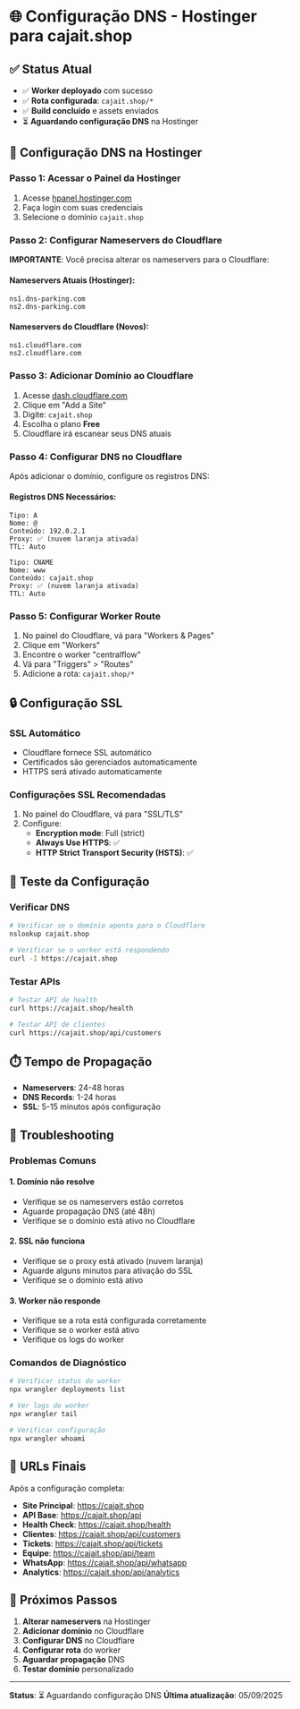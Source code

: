 # 🌐 Configuração DNS - Hostinger para cajait.shop

## ✅ **Status Atual**

- ✅ **Worker deployado** com sucesso
- ✅ **Rota configurada**: `cajait.shop/*`
- ✅ **Build concluído** e assets enviados
- ⏳ **Aguardando configuração DNS** na Hostinger

## 🔧 **Configuração DNS na Hostinger**

### **Passo 1: Acessar o Painel da Hostinger**

1. Acesse [hpanel.hostinger.com](https://hpanel.hostinger.com)
2. Faça login com suas credenciais
3. Selecione o domínio `cajait.shop`

### **Passo 2: Configurar Nameservers do Cloudflare**

**IMPORTANTE**: Você precisa alterar os nameservers para o Cloudflare:

#### **Nameservers Atuais (Hostinger):**
```
ns1.dns-parking.com
ns2.dns-parking.com
```

#### **Nameservers do Cloudflare (Novos):**
```
ns1.cloudflare.com
ns2.cloudflare.com
```

### **Passo 3: Adicionar Domínio ao Cloudflare**

1. Acesse [dash.cloudflare.com](https://dash.cloudflare.com)
2. Clique em "Add a Site"
3. Digite: `cajait.shop`
4. Escolha o plano **Free**
5. Cloudflare irá escanear seus DNS atuais

### **Passo 4: Configurar DNS no Cloudflare**

Após adicionar o domínio, configure os registros DNS:

#### **Registros DNS Necessários:**

```
Tipo: A
Nome: @
Conteúdo: 192.0.2.1
Proxy: ✅ (nuvem laranja ativada)
TTL: Auto

Tipo: CNAME
Nome: www
Conteúdo: cajait.shop
Proxy: ✅ (nuvem laranja ativada)
TTL: Auto
```

### **Passo 5: Configurar Worker Route**

1. No painel do Cloudflare, vá para "Workers & Pages"
2. Clique em "Workers"
3. Encontre o worker "centralflow"
4. Vá para "Triggers" > "Routes"
5. Adicione a rota: `cajait.shop/*`

## 🔒 **Configuração SSL**

### **SSL Automático**
- Cloudflare fornece SSL automático
- Certificados são gerenciados automaticamente
- HTTPS será ativado automaticamente

### **Configurações SSL Recomendadas**
1. No painel do Cloudflare, vá para "SSL/TLS"
2. Configure:
   - **Encryption mode**: Full (strict)
   - **Always Use HTTPS**: ✅
   - **HTTP Strict Transport Security (HSTS)**: ✅

## 🧪 **Teste da Configuração**

### **Verificar DNS**
```bash
# Verificar se o domínio aponta para o Cloudflare
nslookup cajait.shop

# Verificar se o worker está respondendo
curl -I https://cajait.shop
```

### **Testar APIs**
```bash
# Testar API de health
curl https://cajait.shop/health

# Testar API de clientes
curl https://cajait.shop/api/customers
```

## ⏱️ **Tempo de Propagação**

- **Nameservers**: 24-48 horas
- **DNS Records**: 1-24 horas
- **SSL**: 5-15 minutos após configuração

## 🚨 **Troubleshooting**

### **Problemas Comuns**

#### **1. Domínio não resolve**
- Verifique se os nameservers estão corretos
- Aguarde propagação DNS (até 48h)
- Verifique se o domínio está ativo no Cloudflare

#### **2. SSL não funciona**
- Verifique se o proxy está ativado (nuvem laranja)
- Aguarde alguns minutos para ativação do SSL
- Verifique se o domínio está ativo

#### **3. Worker não responde**
- Verifique se a rota está configurada corretamente
- Verifique se o worker está ativo
- Verifique os logs do worker

### **Comandos de Diagnóstico**

```bash
# Verificar status do worker
npx wrangler deployments list

# Ver logs do worker
npx wrangler tail

# Verificar configuração
npx wrangler whoami
```

## 📱 **URLs Finais**

Após a configuração completa:

- **Site Principal**: https://cajait.shop
- **API Base**: https://cajait.shop/api
- **Health Check**: https://cajait.shop/health
- **Clientes**: https://cajait.shop/api/customers
- **Tickets**: https://cajait.shop/api/tickets
- **Equipe**: https://cajait.shop/api/team
- **WhatsApp**: https://cajait.shop/api/whatsapp
- **Analytics**: https://cajait.shop/api/analytics

## 🎯 **Próximos Passos**

1. **Alterar nameservers** na Hostinger
2. **Adicionar domínio** no Cloudflare
3. **Configurar DNS** no Cloudflare
4. **Configurar rota** do worker
5. **Aguardar propagação** DNS
6. **Testar domínio** personalizado

---

**Status**: ⏳ Aguardando configuração DNS
**Última atualização**: 05/09/2025
